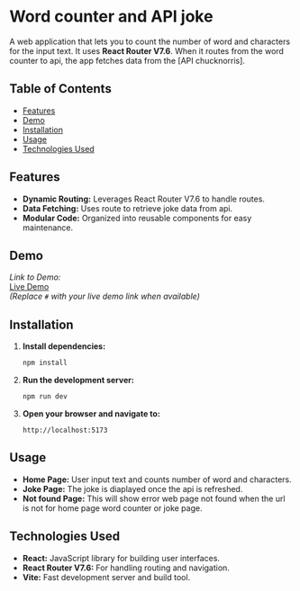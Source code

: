 # Word counter and API joke

A web application that lets you to count the number of word and characters for the input text.  It uses **React Router V7.6**.  When it routes from the word counter to api, the app fetches data from the [API chucknorris].

## Table of Contents

- [Features](#features)
- [Demo](#demo)
- [Installation](#installation)
- [Usage](#usage)
- [Technologies Used](#technologies-used)

## Features

- **Dynamic Routing:** Leverages React Router V7.6 to handle routes.
- **Data Fetching:** Uses route to retrieve joke data from api.
- **Modular Code:** Organized into reusable components for easy maintenance.

## Demo

_Link to Demo:_  
[Live Demo](#)  
_(Replace `#` with your live demo link when available)_

## Installation

1. **Install dependencies:**

   ```bash
   npm install
   ```

2. **Run the development server:**

   ```bash
   npm run dev
   ```

3. **Open your browser and navigate to:**

   ```
   http://localhost:5173
   ```

## Usage

- **Home Page:** User input text and counts number of word and characters.
- **Joke Page:** The joke is diaplayed once the api is refreshed.
- **Not found Page:** This will show error web page not found when the url is not for home page word counter or joke page.


## Technologies Used

- **React:** JavaScript library for building user interfaces.
- **React Router V7.6:** For handling routing and navigation.
- **Vite:** Fast development server and build tool.

